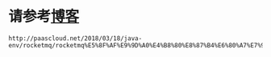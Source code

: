 # 请参考[博客](http://paascloud.net/2018/03/18/java-env/rocketmq/rocketmq%E5%8F%AF%E9%9D%A0%E4%B8%80%E8%87%B4%E6%80%A7%E7%9A%84mysql%E8%90%BD%E5%9C%B0%E5%AE%9E%E7%8E%B0/)

```
http://paascloud.net/2018/03/18/java-env/rocketmq/rocketmq%E5%8F%AF%E9%9D%A0%E4%B8%80%E8%87%B4%E6%80%A7%E7%9A%84mysql%E8%90%BD%E5%9C%B0%E5%AE%9E%E7%8E%B0/
```

# 

# 

# 



